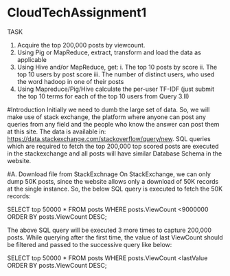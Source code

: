 # CloudTechAssignment1
TASK
1. Acquire the top 200,000 posts by viewcount.
2. Using Pig or MapReduce, extract, transform and load the
data as applicable
3. Using Hive and/or MapReduce, get:
i. The top 10 posts by score
ii. The top 10 users by post score
iii. The number of distinct users, who used the word hadoop
in one of their posts
4. Using Mapreduce/Pig/Hive calculate the per-user TF-IDF
(just submit the top 10 terms for each of the top 10 users
from Query 3.II)

#Introduction
Initially we need to dumb the large set of data. So, we will
make use of stack exchange, the platform where anyone can
post any queries from any field and the people who know the
answer can post them at this site. The data is available in:
https://data.stackexchange.com/stackoverflow/query/new. SQL
queries which are required to fetch the top 200,000 top scored
posts are executed in the stackexchange and all posts will have
similar Database Schema in the website.

#A. Download file from StackExchnage
On StackExchange, we can only dump 50K posts, since
the website allows only a download of 50K records at the
single instance. So, the below SQL query is executed to fetch
the 50K records:

SELECT top 50000 *
FROM posts WHERE posts.ViewCount <9000000
ORDER BY posts.ViewCount DESC;

The above SQL query will be executed 3 more times to
capture 200,000 posts. While querying after the first time, the
value of last ViewCount should be filtered and passed to the
successive query like below:

SELECT top 50000 *
FROM posts WHERE posts.ViewCount <lastValue
ORDER BY posts.ViewCount DESC;

